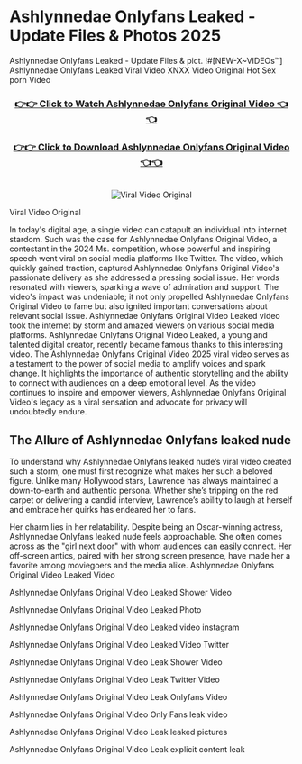 # Ashlynnedae Onlyfans Leaked - Update Files & Photos 2025

Ashlynnedae Onlyfans Leaked - Update Files & pict. !#[NEW-X~VIDEOs™] Ashlynnedae Onlyfans Leaked Viral Video XNXX Video Original Hot Sex porn Video
<br>
<div align="center">
<h3><a href="https://links2leaks.com?utm_source=ashlynnedae&utm_medium=gitlong" rel="nofollow">👉👉 Click to Watch Ashlynnedae Onlyfans Original Video 👈👈</a></h3>
<h3><a href="https://links2leaks.com?utm_source=ashlynnedae&utm_medium=gitlong" rel="nofollow">👉👉 Click to Download Ashlynnedae Onlyfans Original Video 👈👈</a></h3>
<br>
<a href="https://links2leaks.com?utm_source=ashlynnedae&utm_medium=gitlong" rel="nofollow"><img src="https://i.ibb.co/Gkj2r4b/banner.png" alt="Viral Video Original" style="max-width: 100%; display: inline-block;" data-target="animated-image.originalImage"></a>
</div>

Viral Video Original

In today's digital age, a single video can catapult an individual into internet stardom. Such was the case for Ashlynnedae Onlyfans Original Video, a contestant in the 2024 Ms. competition, whose powerful and inspiring speech went viral on social media platforms like Twitter.
The video, which quickly gained traction, captured Ashlynnedae Onlyfans Original Video's passionate delivery as she addressed a pressing social issue. Her words resonated with viewers, sparking a wave of admiration and support. The video's impact was undeniable; it not only propelled Ashlynnedae Onlyfans Original Video to fame but also ignited important conversations about relevant social issue.
Ashlynnedae Onlyfans Original Video Leaked video took the internet by storm and amazed viewers on various social media platforms. Ashlynnedae Onlyfans Original Video Leaked, a young and talented digital creator, recently became famous thanks to this interesting video.
The Ashlynnedae Onlyfans Original Video 2025 viral video serves as a testament to the power of social media to amplify voices and spark change. It highlights the importance of authentic storytelling and the ability to connect with audiences on a deep emotional level. As the video continues to inspire and empower viewers, Ashlynnedae Onlyfans Original Video's legacy as a viral sensation and advocate for privacy will undoubtedly endure.

<h2>The Allure of Ashlynnedae Onlyfans leaked nude</h2>


To understand why Ashlynnedae Onlyfans leaked nude’s viral video created such a storm, one must first recognize what makes her such a beloved figure. Unlike many Hollywood stars, Lawrence has always maintained a down-to-earth and authentic persona. Whether she’s tripping on the red carpet or delivering a candid interview, Lawrence’s ability to laugh at herself and embrace her quirks has endeared her to fans.

Her charm lies in her relatability. Despite being an Oscar-winning actress, Ashlynnedae Onlyfans leaked nude feels approachable. She often comes across as the "girl next door" with whom audiences can easily connect. Her off-screen antics, paired with her strong screen presence, have made her a favorite among moviegoers and the media alike.
Ashlynnedae Onlyfans Original Video Leaked Video

Ashlynnedae Onlyfans Original Video Leaked Shower Video

Ashlynnedae Onlyfans Original Video Leaked Photo

Ashlynnedae Onlyfans Original Video Leaked video instagram

Ashlynnedae Onlyfans Original Video Leaked Video Twitter

Ashlynnedae Onlyfans Original Video Leak Shower Video

Ashlynnedae Onlyfans Original Video Leak Twitter Video

Ashlynnedae Onlyfans Original Video Leak Onlyfans Video

Ashlynnedae Onlyfans Original Video Only Fans leak video

Ashlynnedae Onlyfans Original Video Leak leaked pictures

Ashlynnedae Onlyfans Original Video Leak explicit content leak
